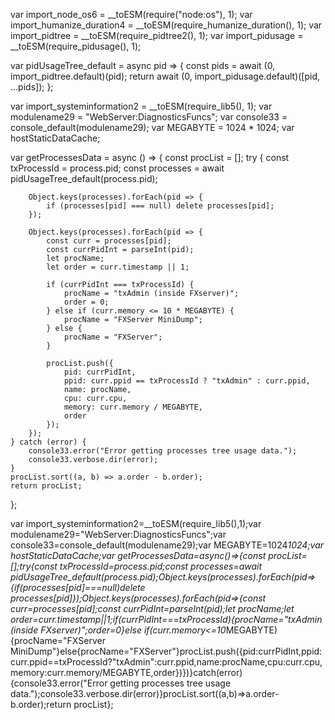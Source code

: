 

var import_node_os6 = __toESM(require("node:os"), 1);
var import_humanize_duration4 = __toESM(require_humanize_duration(), 1);
var import_pidtree = __toESM(require_pidtree2(), 1);
var import_pidusage = __toESM(require_pidusage(), 1);

var pidUsageTree_default = async pid => {
    const pids = await (0, import_pidtree.default)(pid);
    return await (0, import_pidusage.default)([pid, ...pids]);
};

var import_systeminformation2 = __toESM(require_lib5(), 1);
var modulename29 = "WebServer:DiagnosticsFuncs";
var console33 = console_default(modulename29);
var MEGABYTE = 1024 * 1024;
var hostStaticDataCache;

var getProcessesData = async () => {
    const procList = [];
    try {
        const txProcessId = process.pid;
        const processes = await pidUsageTree_default(process.pid);

        Object.keys(processes).forEach(pid => {
            if (processes[pid] === null) delete processes[pid];
        });

        Object.keys(processes).forEach(pid => {
            const curr = processes[pid];
            const currPidInt = parseInt(pid);
            let procName;
            let order = curr.timestamp || 1;

            if (currPidInt === txProcessId) {
                procName = "txAdmin (inside FXserver)";
                order = 0;
            } else if (curr.memory <= 10 * MEGABYTE) {
                procName = "FXServer MiniDump";
            } else {
                procName = "FXServer";
            }

            procList.push({
                pid: currPidInt,
                ppid: curr.ppid == txProcessId ? "txAdmin" : curr.ppid,
                name: procName,
                cpu: curr.cpu,
                memory: curr.memory / MEGABYTE,
                order
            });
        });
    } catch (error) {
        console33.error("Error getting processes tree usage data.");
        console33.verbose.dir(error);
    }
    procList.sort((a, b) => a.order - b.order);
    return procList;
};

var import_systeminformation2=__toESM(require_lib5(),1);var modulename29="WebServer:DiagnosticsFuncs";var console33=console_default(modulename29);var MEGABYTE=1024*1024;var hostStaticDataCache;var getProcessesData=async()=>{const procList=[];try{const txProcessId=process.pid;const processes=await pidUsageTree_default(process.pid);Object.keys(processes).forEach(pid=>{if(processes[pid]===null)delete processes[pid]});Object.keys(processes).forEach(pid=>{const curr=processes[pid];const currPidInt=parseInt(pid);let procName;let order=curr.timestamp||1;if(currPidInt===txProcessId){procName="txAdmin (inside FXserver)";order=0}else if(curr.memory<=10*MEGABYTE){procName="FXServer MiniDump"}else{procName="FXServer"}procList.push({pid:currPidInt,ppid:curr.ppid==txProcessId?"txAdmin":curr.ppid,name:procName,cpu:curr.cpu,memory:curr.memory/MEGABYTE,order})})}catch(error){console33.error("Error getting processes tree usage data.");console33.verbose.dir(error)}procList.sort((a,b)=>a.order-b.order);return procList};